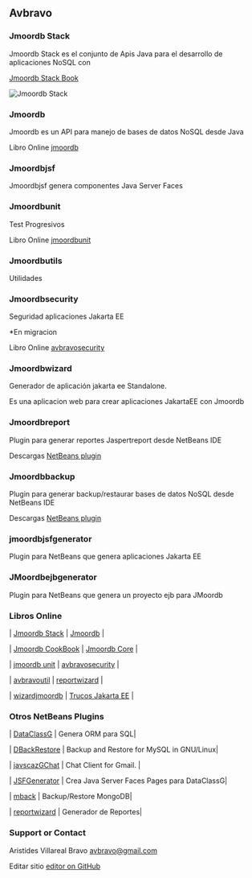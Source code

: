 ## Avbravo



### Jmoordb Stack

Jmoordb Stack es el conjunto de Apis Java para el desarrollo de aplicaciones NoSQL con 


[Jmoordb Stack Book ](https://avbravo.gitbooks.io/stack-jmoordb/content/)

![Jmoordb Stack](https://i.postimg.cc/26mCdQSz/jmoordb-stack.png)

### Jmoordb 

Jmoordb es un API para manejo de bases de datos NoSQL desde Java

Libro Online [jmoordb](https://avbravo.gitbooks.io/jmoordb/content/) 


### Jmoordbjsf

Jmoordbjsf genera componentes Java Server Faces


### Jmoordbunit

Test Progresivos

Libro Online [jmoordbunit](https://avbravo.gitbooks.io/jmoordbunit/content/) 

### Jmoordbutils

Utilidades

### Jmoordbsecurity

Seguridad aplicaciones Jakarta EE

*En migracion

Libro Online [avbravosecurity](https://avbravo.gitbooks.io/avrbavosecurity/content/) 

### Jmoordbwizard
Generador de aplicación jakarta ee Standalone.

Es una aplicacion web para crear aplicaciones JakartaEE con Jmoordb



### Jmoordbreport
Plugin para generar reportes Jaspertreport desde NetBeans IDE


Descargas [NetBeans plugin](http://plugins.netbeans.org/plugin/75519/?show=true) 


### Jmoordbbackup
Plugin para generar backup/restaurar bases de datos NoSQL desde NetBeans IDE

Descargas [NetBeans plugin](http://plugins.netbeans.org/plugin/75520/?show=true) 


### jmoordbjsfgenerator
Plugin para NetBeans que genera aplicaciones Jakarta EE

### JMoordbejbgenerator
Plugin para NetBeans que genera un proyecto ejb para JMoordb


### Libros Online

| [Jmoordb Stack](https://avbravo.gitbooks.io/stack-jmoordb/content/)       | [Jmoordb](https://avbravo.gitbooks.io/jmoordb/content/)  |

| [Jmoordb CookBook](https://avbravo.gitbooks.io/jmoordb-cookbook/content/) | [Jmoordb Core](https://avbravo.gitbooks.io/jmoordb-code/content/) |

| [jmoordb unit](https://avbravo.gitbooks.io/jmoordbunit/content/)          | [avbravosecurity](https://avbravo.gitbooks.io/avrbavosecurity/content/)   |

 | [avbravoutil](https://avbravo.gitbooks.io/avbravoiutil/content/)         |   [reportwizard](https://avbravo.gitbooks.io/reportwizard/content/) |
  
| [wizardjmoordb](https://avbravo.gitbooks.io/wizardjmoordb/content/)       | [Trucos Jakarta EE](https://avbravo.gitbooks.io/trucosjakartaee/content/)  |



### Otros NetBeans Plugins


| [DataClassG](http://plugins.netbeans.org/plugin/39424/?show=true)   | Genera ORM para SQL|

| [DBackRestore](http://plugins.netbeans.org/plugin/42928/?show=true) |  Backup and Restore for MySQL in GNU/Linux|

| [javscazGChat](http://plugins.netbeans.org/plugin/39307/?show=true) | Chat Client for Gmail. |

| [JSFGenerator](http://plugins.netbeans.org/plugin/39439/?show=true) | Crea Java Server Faces Pages para DataClassG|

| [mback](http://plugins.netbeans.org/plugin/74890/?show=true)        | Backup/Restore MongoDB|

| [reportwizard](http://plugins.netbeans.org/plugin/74252/?show=true) | Generador de Reportes|




### Support or Contact

Aristides Villareal Bravo [avbravo@gmail.com](avbravo@gmail.com) 

Editar sitio [editor on GitHub](https://github.com/avbravo/avbravo.github.io/edit/master/README.md) 

